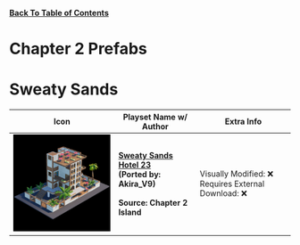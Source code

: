 
**[Back To Table of Contents](/Table%20of%20Contents.md)**
# Chapter 2 Prefabs

# Sweaty Sands

| Icon | Playset Name w/ Author | Extra Info |
|-----------------------------------------|-----------------|-----------------|
| <img src=".assets/Sweaty Sands Hotel 23.png" width="256"/> | **[Sweaty Sands Hotel 23](SpawnerTexts/Throne.txt)**<br>**(Ported by: Akira_V9)**<br><br>**Source: Chapter 2 Island** | Visually Modified: ❌<br>Requires External Download: ❌|
